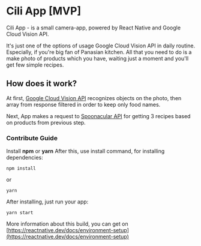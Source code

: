 # Cili App [MVP]
Cili App - is a small camera-app, powered by React Native and Google Cloud Vision API.

It's just one of the options of usage Google Cloud Vision API in daily routine. Especially, if you're big fan of Panasian kitchen. All that you need to do is a make photo of products which you have, waiting just a moment and you'll get few simple recipes.

## How does it work?

At first, [Google Cloud Vision API](https://cloud.google.com/vision) recognizes objects on the photo, then array from response filtered in order to keep only food names.  

Next, App makes a request to [Spoonacular API](https://spoonacular.com/food-api) for getting 3 recipes based on products from previous step.

### Contribute Guide
Install **npm** or **yarn**
After this, use install command, for installing dependencies:

    npm install
   or
   

    yarn
   After installing, just run your app:
   

    yarn start

More information about this build, you can get on [https://reactnative.dev/docs/environment-setup](https://reactnative.dev/docs/environment-setup)